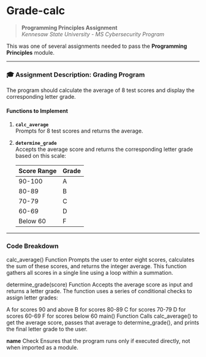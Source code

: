 # Grade-calc
> **Programming Principles Assignment**  
> *Kennesaw State University - MS Cybersecurity Program*

This was one of several assignments needed to pass the **Programming Principles** module. 

---

### 🎓 Assignment Description: Grading Program

The program should calculate the average of 8 test scores and display the corresponding letter grade.

#### Functions to Implement

1. **`calc_average`**  
   Prompts for 8 test scores and returns the average.

2. **`determine_grade`**  
   Accepts the average score and returns the corresponding letter grade based on this scale:

   | Score Range | Grade |
   |-------------|-------|
   | 90-100      | A     |
   | 80-89       | B     |
   | 70-79       | C     |
   | 60-69       | D     |
   | Below 60    | F     |

---

### Code Breakdown
calc_average() Function
Prompts the user to enter eight scores, calculates the sum of these scores, and returns the integer average. This function gathers all scores in a single line using a loop within a summation.

determine_grade(score) Function
Accepts the average score as input and returns a letter grade. The function uses a series of conditional checks to assign letter grades:

A for scores 90 and above
B for scores 80-89
C for scores 70-79
D for scores 60-69
F for scores below 60
main() Function
Calls calc_average() to get the average score, passes that average to determine_grade(), and prints the final letter grade to the user.

__name__ Check
Ensures that the program runs only if executed directly, not when imported as a module.


   
